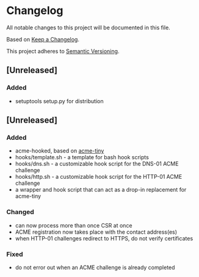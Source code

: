# Changelog

All notable changes to this project will be documented in this file.

Based on [Keep a Changelog](https://keepachangelog.com/).

This project adheres to [Semantic Versioning](https://semver.org/).

## [Unreleased]

### Added

- setuptools setup.py for distribution

## [Unreleased]

### Added

- acme-hooked, based on [acme-tiny](https://github.com/diafygi/acme-tiny)
- hooks/template.sh - a template for bash hook scripts
- hooks/dns.sh - a customizable hook script for the DNS-01 ACME challenge
- hooks/http.sh - a customizable hook script for the HTTP-01 ACME challenge
- a wrapper and hook script that can act as a drop-in replacement for acme-tiny

### Changed

- can now process more than once CSR at once
- ACME registration now takes place with the contact address(es)
- when HTTP-01 challenges redirect to HTTPS, do not verify certificates

### Fixed

- do not error out when an ACME challenge is already completed
